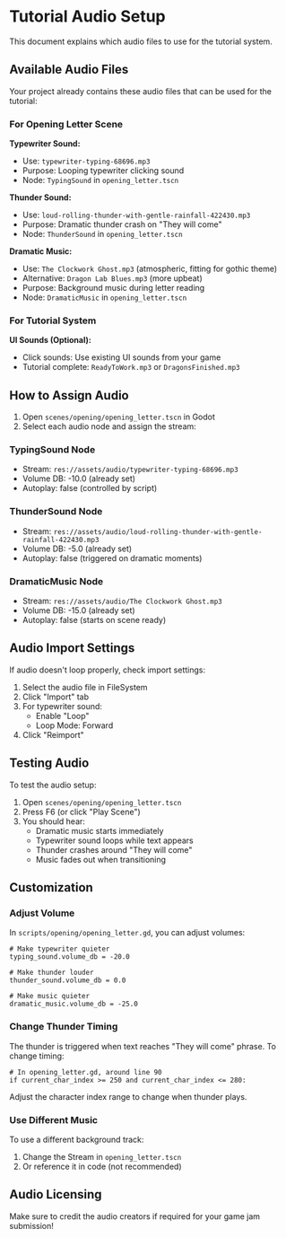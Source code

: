 # Tutorial Audio Setup

This document explains which audio files to use for the tutorial system.

## Available Audio Files

Your project already contains these audio files that can be used for the tutorial:

### For Opening Letter Scene

**Typewriter Sound:**
- Use: `typewriter-typing-68696.mp3`
- Purpose: Looping typewriter clicking sound
- Node: `TypingSound` in `opening_letter.tscn`

**Thunder Sound:**
- Use: `loud-rolling-thunder-with-gentle-rainfall-422430.mp3`
- Purpose: Dramatic thunder crash on "They will come"
- Node: `ThunderSound` in `opening_letter.tscn`

**Dramatic Music:**
- Use: `The Clockwork Ghost.mp3` (atmospheric, fitting for gothic theme)
- Alternative: `Dragon Lab Blues.mp3` (more upbeat)
- Purpose: Background music during letter reading
- Node: `DramaticMusic` in `opening_letter.tscn`

### For Tutorial System

**UI Sounds (Optional):**
- Click sounds: Use existing UI sounds from your game
- Tutorial complete: `ReadyToWork.mp3` or `DragonsFinished.mp3`

## How to Assign Audio

1. Open `scenes/opening/opening_letter.tscn` in Godot
2. Select each audio node and assign the stream:

### TypingSound Node
- Stream: `res://assets/audio/typewriter-typing-68696.mp3`
- Volume DB: -10.0 (already set)
- Autoplay: false (controlled by script)

### ThunderSound Node
- Stream: `res://assets/audio/loud-rolling-thunder-with-gentle-rainfall-422430.mp3`
- Volume DB: -5.0 (already set)
- Autoplay: false (triggered on dramatic moments)

### DramaticMusic Node
- Stream: `res://assets/audio/The Clockwork Ghost.mp3`
- Volume DB: -15.0 (already set)
- Autoplay: false (starts on scene ready)

## Audio Import Settings

If audio doesn't loop properly, check import settings:

1. Select the audio file in FileSystem
2. Click "Import" tab
3. For typewriter sound:
   - Enable "Loop"
   - Loop Mode: Forward
4. Click "Reimport"

## Testing Audio

To test the audio setup:

1. Open `scenes/opening/opening_letter.tscn`
2. Press F6 (or click "Play Scene")
3. You should hear:
   - Dramatic music starts immediately
   - Typewriter sound loops while text appears
   - Thunder crashes around "They will come"
   - Music fades out when transitioning

## Customization

### Adjust Volume

In `scripts/opening/opening_letter.gd`, you can adjust volumes:

```gdscript
# Make typewriter quieter
typing_sound.volume_db = -20.0

# Make thunder louder
thunder_sound.volume_db = 0.0

# Make music quieter
dramatic_music.volume_db = -25.0
```

### Change Thunder Timing

The thunder is triggered when text reaches "They will come" phrase. To change timing:

```gdscript
# In opening_letter.gd, around line 90
if current_char_index >= 250 and current_char_index <= 280:
```

Adjust the character index range to change when thunder plays.

### Use Different Music

To use a different background track:

1. Change the Stream in `opening_letter.tscn`
2. Or reference it in code (not recommended)

## Audio Licensing

Make sure to credit the audio creators if required for your game jam submission!
